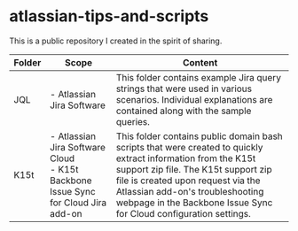 # atlassian-tips-and-scripts
This is a public repository I created in the spirit of sharing.

Folder  | Scope | Content
------- | ------- | ------- 
JQL | - Atlassian Jira Software | This folder contains example Jira query strings that were used in various scenarios.  Individual explanations are contained along with the sample queries.
K15t | - Atlassian Jira Software Cloud<br>- K15t Backbone Issue Sync for Cloud Jira add-on | This folder contains public domain bash scripts that were created to quickly extract information from the K15t support zip file.  The K15t support zip file is created upon request via the Atlassian add-on's troubleshooting webpage in the Backbone Issue Sync for Cloud configuration settings.

